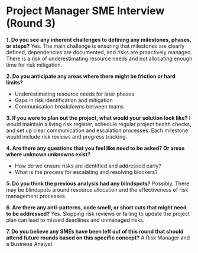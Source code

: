 # Project Manager SME Interview (Round 3)

**1. Do you see any inherent challenges to defining any milestones, phases, or steps?**
Yes. The main challenge is ensuring that milestones are clearly defined, dependencies are documented, and risks are proactively managed. There is a risk of underestimating resource needs and not allocating enough time for risk mitigation.

**2. Do you anticipate any areas where there might be friction or hard limits?**
- Underestimating resource needs for later phases
- Gaps in risk identification and mitigation
- Communication breakdowns between teams

**3. If you were to plan out the project, what would your solution look like?**
I would maintain a living risk register, schedule regular project health checks, and set up clear communication and escalation processes. Each milestone would include risk reviews and progress tracking.

**4. Are there any questions that you feel like need to be asked? Or areas where unknown unknowns exist?**
- How do we ensure risks are identified and addressed early?
- What is the process for escalating and resolving blockers?

**5. Do you think the previous analysis had any blindspots?**
Possibly. There may be blindspots around resource allocation and the effectiveness of risk management processes.

**6. Are there any anti-patterns, code smell, or short cuts that might need to be addressed?**
Yes. Skipping risk reviews or failing to update the project plan can lead to missed deadlines and unmanaged risks.

**7. Do you believe any SMEs have been left out of this round that should attend future rounds based on this specific concept?**
A Risk Manager and a Business Analyst. 